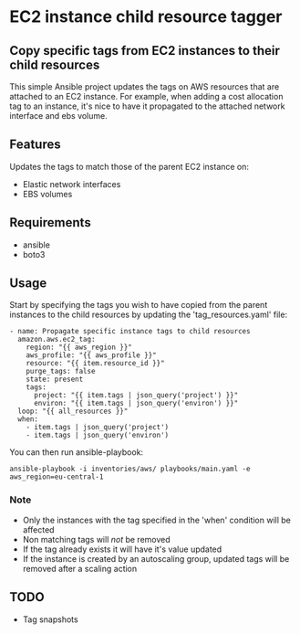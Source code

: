 # EC2 instance child resource tagger

## Copy specific tags from EC2 instances to their child resources

This simple Ansible project updates the tags on AWS resources that are attached to an EC2 instance. For example, when adding a cost allocation tag to an instance, it's nice to have it propagated to the attached network interface and ebs volume.

## Features

Updates the tags to match those of the parent EC2 instance on:

* Elastic network interfaces
* EBS volumes

## Requirements

* ansible
* boto3

## Usage

Start by specifying the tags you wish to have copied from the parent instances to the child resources by updating the 'tag_resources.yaml' file:

```yaml:
- name: Propagate specific instance tags to child resources
  amazon.aws.ec2_tag:
    region: "{{ aws_region }}"
    aws_profile: "{{ aws_profile }}"
    resource: "{{ item.resource_id }}"
    purge_tags: false
    state: present
    tags:
      project: "{{ item.tags | json_query('project') }}"
      environ: "{{ item.tags | json_query('environ') }}"
  loop: "{{ all_resources }}"
  when:
    - item.tags | json_query('project')
    - item.tags | json_query('environ')
```

You can then run ansible-playbook:

```shell:
ansible-playbook -i inventories/aws/ playbooks/main.yaml -e aws_region=eu-central-1
```

### Note

* Only the instances with the tag specified in the 'when' condition will be affected
* Non matching tags will *not* be removed
* If the tag already exists it will have it's value updated
* If the instance is created by an autoscaling group, updated tags will be removed after a scaling action

## TODO

* Tag snapshots

